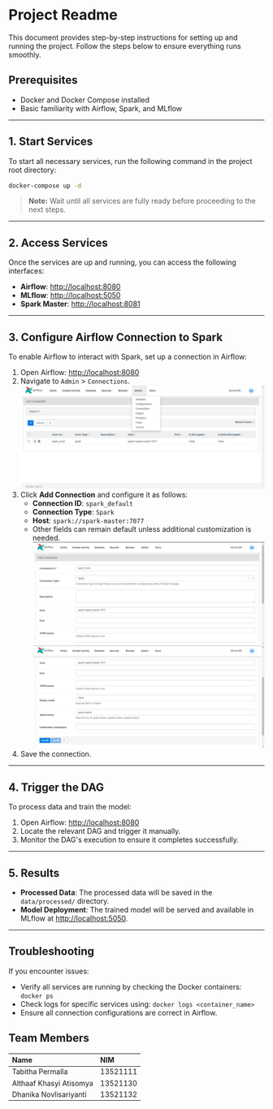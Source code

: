 # Project Readme

This document provides step-by-step instructions for setting up and running the project. Follow the steps below to ensure everything runs smoothly.

## Prerequisites
- Docker and Docker Compose installed
- Basic familiarity with Airflow, Spark, and MLflow

---

## 1. Start Services
To start all necessary services, run the following command in the project root directory:

```bash
docker-compose up -d
```

> **Note:** Wait until all services are fully ready before proceeding to the next steps.

---

## 2. Access Services
Once the services are up and running, you can access the following interfaces:

- **Airflow**: [http://localhost:8080](http://localhost:8080)
- **MLflow**: [http://localhost:5050](http://localhost:5050)
- **Spark Master**: [http://localhost:8081](http://localhost:8081)

---

## 3. Configure Airflow Connection to Spark
To enable Airflow to interact with Spark, set up a connection in Airflow:

1. Open Airflow: [http://localhost:8080](http://localhost:8080)
2. Navigate to `Admin` > `Connections`.
![Navigate to `Admin` > `Connections`](images/(1).jpg)
3. Click **Add Connection** and configure it as follows:
   - **Connection ID**: `spark_default`
   - **Connection Type**: `Spark`
   - **Host**: `spark://spark-master:7077`
   - Other fields can remain default unless additional customization is needed.
![Configure Connection - 1](images/(2).jpg)
![Configure Connection - 2](images/(3).jpg)
4. Save the connection.

---

## 4. Trigger the DAG
To process data and train the model:

1. Open Airflow: [http://localhost:8080](http://localhost:8080)
2. Locate the relevant DAG and trigger it manually.
3. Monitor the DAG's execution to ensure it completes successfully.

---

## 5. Results
- **Processed Data**: The processed data will be saved in the `data/processed/` directory.
- **Model Deployment**: The trained model will be served and available in MLflow at [http://localhost:5050](http://localhost:5050).

---

## Troubleshooting
If you encounter issues:
- Verify all services are running by checking the Docker containers: `docker ps`
- Check logs for specific services using: `docker logs <container_name>`
- Ensure all connection configurations are correct in Airflow.

## Team Members
| Name | NIM |
| :------------- | :------------- |
| Tabitha Permalla | 13521111 |
| Althaaf Khasyi Atisomya | 13521130 |
| Dhanika Novlisariyanti | 13521132 |
